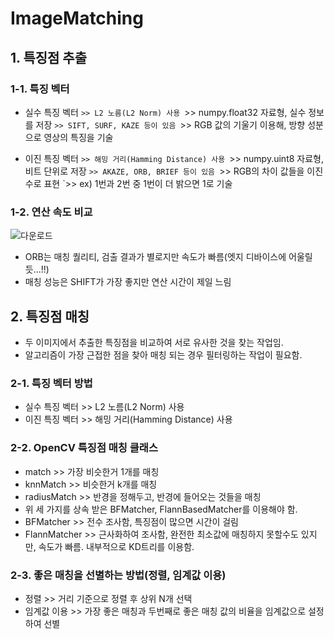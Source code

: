 # ImageMatching

## 1. 특징점 추출

### 1-1. 특징 벡터
- 실수 특징 벡터 
`>> L2 노름(L2 Norm) 사용
`>> numpy.float32 자료형, 실수 정보를 저장
`>> SIFT, SURF, KAZE 등이 있음
`>> RGB 값의 기울기 이용해, 방향 성분으로 영상의 특징을 기술

- 이진 특징 벡터 
`>> 해밍 거리(Hamming Distance) 사용
`>> numpy.uint8 자료형, 비트 단위로 저장
`>> AKAZE, ORB, BRIEF 등이 있음
`>> RGB의 차이 값들을 이진수로 표현
`>> ex) 1번과 2번 중 1번이 더 밝으면 1로 기술

### 1-2. 연산 속도 비교 
![다운로드](https://github.com/mb5ss95/ImageMatching/assets/60500325/fa8f9380-0680-4f94-8ec7-255228f9403b)

- ORB는 매칭 퀄리티, 검출 결과가 별로지만 속도가 빠름(엣지 디바이스에 어울릴듯...!!)
- 매칭 성능은 SHIFT가 가장 좋지만 연산 시간이 제일 느림


## 2. 특징점 매칭
- 두 이미지에서 추출한 특징점을 비교하여 서로 유사한 것을 찾는 작업임.
- 알고리즘이 가장 근접한 점을 찾아 매칭 되는 경우 필터링하는 작업이 필요함.

### 2-1. 특징 벡터 방법
- 실수 특징 벡터 >> L2 노름(L2 Norm) 사용
- 이진 특징 벡터 >> 해밍 거리(Hamming Distance) 사용

### 2-2. OpenCV 특징점 매칭 클래스
- match >> 가장 비슷한거 1개를 매칭
- knnMatch >> 비슷한거 k개를 매칭
- radiusMatch >> 반경을 정해두고, 반경에 들어오는 것들을 매칭
- 위 세 가지를 상속 받은 BFMatcher, FlannBasedMatcher를 이용해야 함.
- BFMatcher >> 전수 조사함, 특징점이 많으면 시간이 걸림
- FlannMatcher >> 근사화하여 조사함, 완전한 최소값에 매칭하지 못할수도 있지만, 속도가 빠름. 내부적으로 KD트리를 이용함.

### 2-3. 좋은 매칭을 선별하는 방법(정렬, 임계값 이용)
- 정렬 >> 거리 기준으로 정렬 후 상위 N개 선택
- 임계값 이용 >> 가장 좋은 매칭과 두번째로 좋은 매칭 값의 비율을 임계값으로 설정하여 선별


